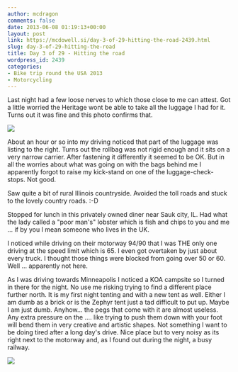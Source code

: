 ```yaml
---
author: mcdragon
comments: false
date: 2013-06-08 01:19:13+00:00
layout: post
link: https://mcdowell.si/day-3-of-29-hitting-the-road-2439.html
slug: day-3-of-29-hitting-the-road
title: Day 3 of 29 - Hitting the road
wordpress_id: 2439
categories:
- Bike trip round the USA 2013
- Motorcycling
---
```


Last night had a few loose nerves to which those close to me can attest. Got a little worried the Heritage wont be able to take all the luggage I had for it. Turns out it was fine and this photo confirms that.

![](https://img.mcdowell.si/2013/06/wpid-20130607_0832391-1.jpg)

About an hour or so into my driving noticed that part of the luggage was listing to the right. Turns out the rollbag was not rigid enough and it sits on a very narrow carrier. After fastening it differently it seemed to be OK. But in all the worries about what was going on with the bags behind me I apparently forgot to raise my kick-stand on one of the luggage-check-stops. Not good.

Saw quite a bit of rural Illinois countryside. Avoided the toll roads and stuck to the lovely country roads. :-D

Stopped for lunch in this privately owned diner near Sauk city, IL. Had what the lady called a "poor man's" lobster which is fish and chips to you and me ... if by you I mean someone who lives in the UK.

I noticed while driving on their motorway 94/90 that I was THE only one driving at the speed limit which is 65. I even got overtaken by just about every truck. I thought those things were blocked from going over 50 or 60. Well ... apparently not here.

As I was driving towards Minneapolis I noticed a KOA campsite so I turned in there for the night. No use me risking trying to find a different place further north. It is my first night tenting and with a new tent as well. Either I am dumb as a brick or is the Zephyr tent just a tad difficult to put up.
Maybe I am just dumb. Anyhow... the pegs that come with it are almost useless. Any extra pressure on the .... like trying to push them down with your foot will bend them in very creative and artistic shapes. Not something I want to be doing tired after a long day's drive.
Nice place but to very noisy as its right next to the motorway and, as I found out during the night, a busy railway.

![](https://img.mcdowell.si/2013/06/wpid-20130607_130849-1.jpg)


